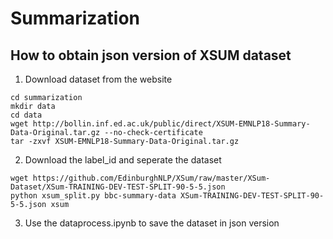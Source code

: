 # Summarization


## How to obtain json version of XSUM dataset

1. Download dataset from the website

```
cd summarization
mkdir data
cd data
wget http://bollin.inf.ed.ac.uk/public/direct/XSUM-EMNLP18-Summary-Data-Original.tar.gz --no-check-certificate
tar -zxvf XSUM-EMNLP18-Summary-Data-Original.tar.gz
```

2. Download the label_id and seperate the dataset

```
wget https://github.com/EdinburghNLP/XSum/raw/master/XSum-Dataset/XSum-TRAINING-DEV-TEST-SPLIT-90-5-5.json 
python xsum_split.py bbc-summary-data XSum-TRAINING-DEV-TEST-SPLIT-90-5-5.json xsum
```

3. Use the dataprocess.ipynb to save the dataset in json version



